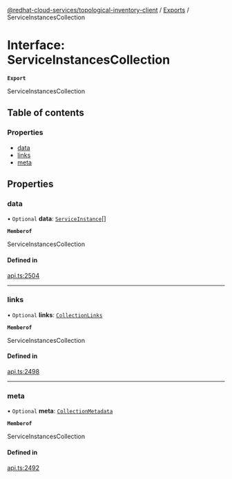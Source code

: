 [@redhat-cloud-services/topological-inventory-client](../README.md) / [Exports](../modules.md) / ServiceInstancesCollection

# Interface: ServiceInstancesCollection

**`Export`**

ServiceInstancesCollection

## Table of contents

### Properties

- [data](ServiceInstancesCollection.md#data)
- [links](ServiceInstancesCollection.md#links)
- [meta](ServiceInstancesCollection.md#meta)

## Properties

### data

• `Optional` **data**: [`ServiceInstance`](ServiceInstance.md)[]

**`Memberof`**

ServiceInstancesCollection

#### Defined in

[api.ts:2504](https://github.com/RedHatInsights/javascript-clients/blob/main/packages/topological-inventory/api.ts#L2504)

___

### links

• `Optional` **links**: [`CollectionLinks`](CollectionLinks.md)

**`Memberof`**

ServiceInstancesCollection

#### Defined in

[api.ts:2498](https://github.com/RedHatInsights/javascript-clients/blob/main/packages/topological-inventory/api.ts#L2498)

___

### meta

• `Optional` **meta**: [`CollectionMetadata`](CollectionMetadata.md)

**`Memberof`**

ServiceInstancesCollection

#### Defined in

[api.ts:2492](https://github.com/RedHatInsights/javascript-clients/blob/main/packages/topological-inventory/api.ts#L2492)
